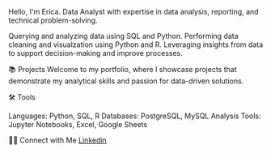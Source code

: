 Hello, I'm Erica. Data Analyst with expertise in data analysis, reporting, and technical problem-solving.

Querying and analyzing data using SQL and Python.
Performing data cleaning and visualzation using Python and R.
Leveraging insights from data to support decision-making and improve processes.

📚 Projects
Welcome to my portfolio, where I showcase projects that demonstrate my analytical skills and passion for data-driven solutions.

🛠️ Tools

Languages: Python, SQL, R
Databases: PostgreSQL, MySQL
Analysis Tools: Jupyter Notebooks, Excel, Google Sheets

👋🏻 Connect with Me
[Linkedin](https://www.linkedin.com/in/erica-greene15/)
